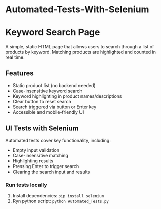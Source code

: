 # Automated-Tests-With-Selenium
# Keyword Search Page

A simple, static HTML page that allows users to search through a list of products by keyword. Matching products are highlighted and counted in real time.

## Features

- Static product list (no backend needed)
- Case-insensitive keyword search
- Keyword highlighting in product names/descriptions
- Clear button to reset search
- Search triggered via button or Enter key
- Accessible and mobile-friendly UI

## UI Tests with Selenium

Automated tests cover key functionality, including:

- Empty input validation
- Case-insensitive matching
- Highlighting results
- Pressing Enter to trigger search
- Clearing the search input and results

### Run tests locally

1. Install dependencies:
   ```pip install selenium```
2. Ryn python script:
   ```python Automated_Tests.py```
